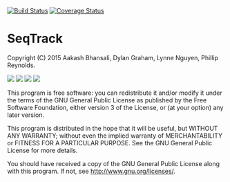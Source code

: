 [![Build Status](https://travis-ci.org/DylanGraham/seqtrack.svg?branch=master)](https://travis-ci.org/DylanGraham/seqtrack)
[![Coverage Status](https://coveralls.io/repos/DylanGraham/seqtrack/badge.svg?branch=master&service=github)](https://coveralls.io/github/DylanGraham/seqtrack?branch=master)

# SeqTrack
Copyright (C) 2015 Aakash Bhansali, Dylan Graham, Lynne Nguyen, Phillip Reynolds.

![](http://imgur.com/A5HMQc9)
![](http://imgur.com/vZKGyEV)
![](http://imgur.com/l0itbe7)
![](http://imgur.com/AxZE3w6)

This program is free software: you can redistribute it and/or modify
it under the terms of the GNU General Public License as published by
the Free Software Foundation, either version 3 of the License, or
(at your option) any later version.

This program is distributed in the hope that it will be useful,
but WITHOUT ANY WARRANTY; without even the implied warranty of
MERCHANTABILITY or FITNESS FOR A PARTICULAR PURPOSE.  See the
GNU General Public License for more details.

You should have received a copy of the GNU General Public License
along with this program.  If not, see <http://www.gnu.org/licenses/>.
